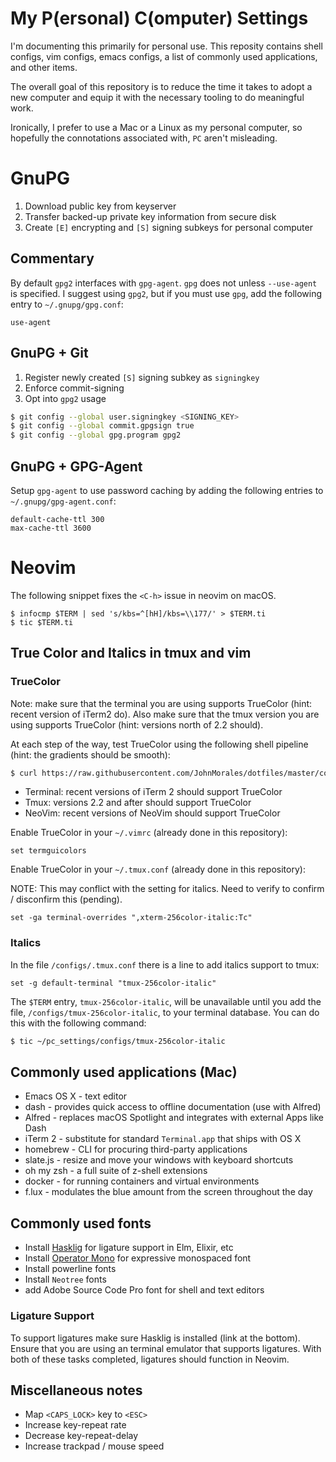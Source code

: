 # My P(ersonal) C(omputer) Settings

I'm documenting this primarily for personal use. This reposity contains shell configs, vim configs, emacs configs, a list of commonly used applications, and other items.

The overall goal of this repository is to reduce the time it takes to adopt a new computer and equip it with the necessary tooling to do meaningful work.

Ironically, I prefer to use a Mac or a Linux as my personal computer, so hopefully the connotations associated with, `PC` aren't misleading.


# GnuPG

  1. Download public key from keyserver
  2. Transfer backed-up private key information from secure disk
  3. Create `[E]` encrypting and `[S]` signing subkeys for personal computer

## Commentary

By default `gpg2` interfaces with `gpg-agent`. `gpg` does not unless `--use-agent` is specified.
I suggest using `gpg2`, but if you must use `gpg`, add the following entry to `~/.gnupg/gpg.conf`:

```
use-agent
```

## GnuPG + Git

  1. Register newly created `[S]` signing subkey as `signingkey`
  2. Enforce commit-signing
  3. Opt into `gpg2` usage

```bash
$ git config --global user.signingkey <SIGNING_KEY>
$ git config --global commit.gpgsign true
$ git config --global gpg.program gpg2
```

## GnuPG + GPG-Agent

Setup `gpg-agent` to use password caching by adding the following entries to `~/.gnupg/gpg-agent.conf`:

```
default-cache-ttl 300
max-cache-ttl 3600
```


# Neovim

The following snippet fixes the `<C-h>` issue in neovim on macOS.

```
$ infocmp $TERM | sed 's/kbs=^[hH]/kbs=\\177/' > $TERM.ti
$ tic $TERM.ti
```


## True Color and Italics in tmux and vim

### TrueColor

Note: make sure that the terminal you are using supports TrueColor (hint: recent version of iTerm2 do). Also make sure that the tmux version you are using supports TrueColor (hint: versions north of 2.2 should).

At each step of the way, test TrueColor using the following shell pipeline (hint: the gradients should be smooth):

```bash
$ curl https://raw.githubusercontent.com/JohnMorales/dotfiles/master/colors/24-bit-color.sh | bash
```

* Terminal: recent versions of iTerm 2 should support TrueColor
* Tmux: versions 2.2 and after should support TrueColor
* NeoVim: recent versions of NeoVim should support TrueColor

Enable TrueColor in your `~/.vimrc` (already done in this repository):

```viml
set termguicolors
```


Enable TrueColor in your `~/.tmux.conf` (already done in this repository):

NOTE: This may conflict with the setting for italics. Need to verify to confirm / disconfirm this (pending).

```
set -ga terminal-overrides ",xterm-256color-italic:Tc"
```


### Italics

In the file `/configs/.tmux.conf` there is a line to add italics support to tmux:

```
set -g default-terminal "tmux-256color-italic"
```

The `$TERM` entry, `tmux-256color-italic`, will be unavailable until you add the file, `/configs/tmux-256color-italic`, to your terminal database. You can do this with the following command:

```bash
$ tic ~/pc_settings/configs/tmux-256color-italic
```


## Commonly used applications (Mac)
* Emacs OS X - text editor
* dash - provides quick access to offline documentation (use with Alfred)
* Alfred - replaces macOS Spotlight and integrates with external Apps like Dash
* iTerm 2 - substitute for standard `Terminal.app` that ships with OS X
* homebrew - CLI for procuring third-party applications
* slate.js - resize and move your windows with keyboard shortcuts
* oh my zsh - a full suite of z-shell extensions
* docker - for running containers and virtual environments
* f.lux - modulates the blue amount from the screen throughout the day


## Commonly used fonts
* Install [Hasklig](https://github.com/i-tu/Hasklig) for ligature support in Elm, Elixir, etc
* Install [Operator Mono](http://www.typography.com/blog/introducing-operator) for expressive monospaced font
* Install powerline fonts
* Install `Neotree` fonts
* add Adobe Source Code Pro font for shell and text editors

### Ligature Support

To support ligatures make sure Hasklig is installed (link at the bottom). Ensure that you are using an terminal emulator that supports ligatures. With both of these tasks completed, ligatures should function in Neovim.


## Miscellaneous notes
* Map `<CAPS_LOCK>` key to `<ESC>`
* Increase key-repeat rate
* Decrease key-repeat-delay
* Increase trackpad / mouse speed
